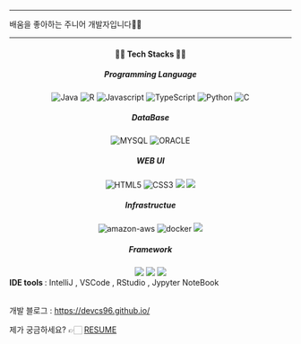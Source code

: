 <head>
<link href="https://fonts.googleapis.com/css?family=Noto+Sans+KR&display=swap" rel="stylesheet">
</head>
<hr>
<div style="margin-bottom:10px;">
배움을 좋아하는 주니어 개발자입니다👋🏻
</div>
<hr>

<body>
<div align="center" src="![#f03c15](https://via.placeholder.com/15/f03c15/000000?text=+) `#f03c15`">
 <h4>✍🏻 Tech Stacks ✍🏻</h4> 
<h5>Programming Language</h5>
<img alt="Java" src ="https://img.shields.io/badge/java-007396.svg?&style=for-the-badge&logo=JAVA&logoColor=white"/> <img alt="R" src ="https://img.shields.io/badge/R-276DC3.svg?&style=for-the-badge&logo=R&logoColor=white"/> <img alt="Javascript" src ="https://img.shields.io/badge/Javascript-F7DF1E.svg?&style=for-the-badge&logo=Javascript&logoColor=black"/> <img alt="TypeScript" src ="https://img.shields.io/badge/TypeScript-3178C6.svg?&style=for-the-badge&logo=TypeScript&logoColor=black"/> <img alt="Python" src ="https://img.shields.io/badge/python-3776AB.svg?&style=for-the-badge&logo=PYTHON&logoColor=white"/> <img alt="C" src ="https://img.shields.io/badge/C-A8B9CC.svg?&style=for-the-badge&logo=C&logoColor=white"/> <h5>DataBase</h5> 
<img alt="MYSQL" src ="https://img.shields.io/badge/MYSQL-4479A1.svg?&style=for-the-badge&logo=MYSQL&logoColor=white"/>
<img alt="ORACLE" src ="https://img.shields.io/badge/ORACLE-red.svg?&style=for-the-badge&logo=ORACLE&logoColor=white"/>
<h5>WEB UI</h5>
<img alt="HTML5" src ="https://img.shields.io/badge/HTML5-E34F26.svg?&style=for-the-badge&logo=HTML5&logoColor=white"/> <img alt="CSS3" src ="https://img.shields.io/badge/CSS3-1572B6.svg?&style=for-the-badge&logo=CSS3&logoColor=white"/> <img  src="https://img.shields.io/badge/Sass-CC6699?style=for-the-badge&logo=sass&logoColor=white"> <img src="https://img.shields.io/badge/bootstrap-7952B3?style=for-the-badge&logo=bootstrap&logoColor=white">
<h5>Infrastructue</h5>
<img alt="amazon-aws" src ="https://img.shields.io/badge/amazon-aws-232F3E.svg?&style=for-the-badge&logo=amazon-aws&logoColor=white"/> <img alt="docker" src="https://img.shields.io/badge/docker-2496ED.svg?&style=for-the-badge&logo=docker&logoColor=white"> <img src="https://img.shields.io/badge/linux-FCC624?style=for-the-badge&logo=linux&logoColor=black">

<h5>Framework</h5>
<img src="https://img.shields.io/badge/Spring-6DB33F?style=for-the-badge&logo=Spring&logoColor=white"> <img src="https://img.shields.io/badge/NodeJS-Express-339933?style=for-the-badge&logo=node.js&logoColor=white"> <img src="https://img.shields.io/badge/Flask-000000?style=for-the-badge&logo=flask&logoColor=white">
</div>
 <div>
 </div>
<div>
 <strong style="margin-top:10px;"> IDE tools </strong> : IntelliJ , VSCode , RStudio , Jypyter NoteBook
 </div>
<div>
<br>
 <p>개발 블로그 : <a href="https://devcs96.github.io/">https://devcs96.github.io/</a> </p>
</div>
<div>
 제가 궁금하세요? 👉🏻 <a id="resumeBtn"href="https://github.com/devcs96/devcs96/blob/master/RESUME.md">RESUME</a>
</div>
</div>
</body>
